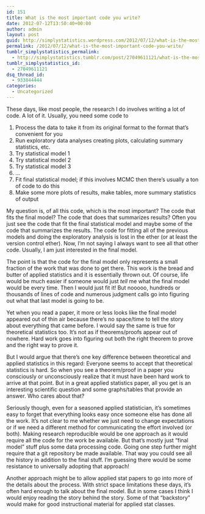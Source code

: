 ```yaml
---
id: 151
title: What is the most important code you write?
date: 2012-07-12T13:50:40+00:00
author: admin
layout: post
guid: http://simplystatistics.wordpress.com/2012/07/12/what-is-the-most-important-code-you-write
permalink: /2012/07/12/what-is-the-most-important-code-you-write/
tumblr_simplystatistics_permalink:
  - http://simplystatistics.tumblr.com/post/27049611121/what-is-the-most-important-code-you-write
tumblr_simplystatistics_id:
  - 27049611121
dsq_thread_id:
  - 933844444
categories:
  - Uncategorized
---
```

These days, like most people, the research I do involves writing a lot of code. A lot of it. Usually, you need some code to

  1. Process the data to take it from its original format to the format that&#8217;s convenient for you
  2. Run exploratory data analyses creating plots, calculating summary statistics, etc.
  3. Try statistical model 1
  4. Try statistical model 2
  5. Try statistical model 3
  6. &#8230;
  7. Fit final statistical model; if this involves MCMC then there&#8217;s usually a ton of code to do this
  8. Make some more plots of results, make tables, more summary statistics of output

My question is, of all this code, which is the most important? The code that fits the final model? The code that does that summarizes results? Often you just see the code that fit the final statistical model and maybe some of the code that summarizes the results. The code for fitting all of the previous models and doing the exploratory analysis is lost in the ether (or at least the version control ether). Now, I&#8217;m not saying I always want to see all that other code. Usually, I am just interested in the final model.

The point is that the code for the final model only represents a small fraction of the work that was done to get there. This work is the bread and butter of applied statistics and it is essentially thrown out. Of course, life would be much easier if someone would just _tell_ me what the final model would be every time. Then I would just fit it! But nooooo, hundreds or thousands of lines of code and numerous judgment calls go into figuring out what that last model is going to be. 

Yet when you read a paper, it more or less looks like the final model appeared out of thin air because there&#8217;s no space/time to tell the story about everything that came before. I would say the same is true for theoretical statistics too. It&#8217;s not as if theorems/proofs appear out of nowhere. Hard work goes into figuring out both the right theorem to prove and the right way to prove it.

But I would argue that there&#8217;s one key difference between theoretical and applied statistics in this regard: Everyone seems to accept that theoretical statistics is hard. So when you see a theorem/proof in a paper you consciously or unconsciously realize that it must have been hard work to arrive at that point. But in a great applied statistics paper, all you get is an interesting scientific question and some graphs/tables that provide an answer. Who cares about that?

Seriously though, even for a seasoned applied statistician, it&#8217;s sometimes easy to forget that everything looks easy once someone else has done all the work. It&#8217;s not clear to me whether we just need to change expectations or if we need a different method for communicating the effort involved (or both). Making research reproducible would be one approach as it would require all the code for the work be available. But that&#8217;s mostly just &#8220;final model&#8221; stuff plus some data processing code. Going one step further might require that a git repository be made available. That way you could see all the history in addition to the final stuff. I&#8217;m guessing there would be some resistance to universally adopting that approach!

Another approach might be to allow applied stat papers to go into more of the details about the process. With strict space limitations these days, it&#8217;s often hard enough to talk about the final model. But in some cases I think I would enjoy reading the story behind the story. Some of that &#8220;backstory&#8221; would make for good instructional material for applied stat classes.